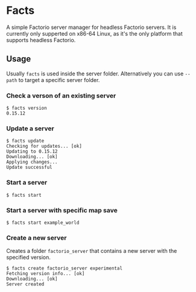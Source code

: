 # Facts

A simple Factorio server manager for headless Factorio servers. It is currently only supperted on x86-64 Linux, as it's the only platform that supports headless Factorio.

## Usage

Usually `facts` is used inside the server folder. Alternatively you can use `--path` to target a specific server folder.


### Check a verson of an existing server

    $ facts version
    0.15.12

### Update a server

    $ facts update
    Checking for updates... [ok]
    Updating to 0.15.12
    Downloading... [ok]
    Applying changes...
    Update successful

### Start a server

    $ facts start

### Start a server with specific map save

    $ facts start example_world

### Create a new server

Creates a folder `factorio_server` that contains a new server with the specified version.

    $ facts create factorio_server experimental
    Fetching version info... [ok]
    Downloading... [ok]
    Server created
